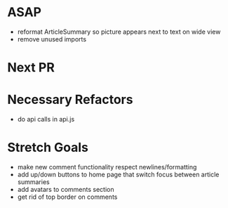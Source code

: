 # ASAP
- reformat ArticleSummary so picture appears next to text on wide view
- remove unused imports

# Next PR

# Necessary Refactors
- do api calls in api.js

# Stretch Goals
- make new comment functionality respect newlines/formatting
- add up/down buttons to home page that switch focus between article 
  summaries
- add avatars to comments section
- get rid of top border on comments
